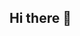 ## Hi there 👋

<!--
**elizata7cbs/elizata7cbs** is a ✨ _special_ ✨ repository because its `README.md` (this file) appears on your GitHub profile.

Here are some ideas to get you started:

- 🔭 I’m currently working on ...
- 🌱 I’m currently learning ...
- 👯 I’m looking to collaborate on ...
- 🤔 I’m looking for help with ...
- 💬 Ask me about ...
- 📫 How to reach me: ...
- 😄 Pronouns: ...
- ⚡ Fun fact: ...
# 📊 GitHub Stats:
![](https://github-readme-stats.vercel.app/api?username=elizata7cbs&theme=dark&hide_border=false&include_all_commits=false&count_private=false)<br/>
![](https://github-readme-streak-stats.herokuapp.com/?user=elizata7cbs&theme=dark&hide_border=false)<br/>
![](https://github-readme-stats.vercel.app/api/top-langs/?username=elizata7cbs&theme=dark&hide_border=false&include_all_commits=false&count_private=false&layout=compact)

## 🏆 GitHub Trophies
![](https://github-profile-trophy.vercel.app/?username=elizata7cbs&theme=radical&no-frame=false&no-bg=true&margin-w=4)
